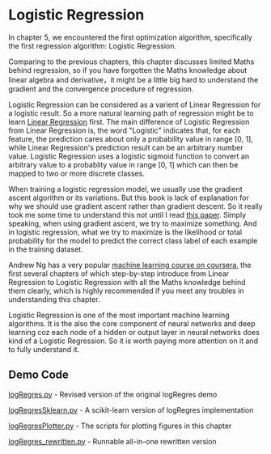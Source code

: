 # Logistic Regression

In chapter 5, we encountered the first optimization algorithm, specifically the first regression algorithm: Logistic Regression.

Comparing to the previous chapters, this chapter discusses limited Maths behind regression, so if you have forgotten the Maths knowledge about linear algebra and derivative，it might be a little big hard to understand the gradient and the convergence procedure of regression.

Logistic Regression can be considered as a varient of Linear Regression for a logistic result. So a more natural learning path of regression might be to learn [Linear Regression](../ch08/README.md) first. The main difference of Logistic Regression from Linear Regression is, the word "Logistic" indicates that, for each feature, the prediction cares about only a probability value in range [0, 1], while Linear Regression's prediction result can be an arbitrary number value. Logistic Regression uses a logistic sigmoid function to convert an arbitrary value to a probablity value in range [0, 1] which can then be mapped to two or more discrete classes.

When training a logistic regression model, we usually use the gradient ascent algorithm or its variations. But this book is lack of explanation for why we should use gradient ascent rather than gradient descent. So it really took me some time to understand this not until I read [this paper](http://cs.wellesley.edu/~sravana/ml/logisticregression.pdf). Simply speaking, when using gradient ascent, we try to maximize something. And in logistic regression, what we try to maximize is the likelihood or total probability for the model to predict the correct class label of each example in the training dataset.

Andrew Ng has a very popular [machine learning course on coursera](https://www.coursera.org/learn/machine-learning), the first several chapters of which step-by-step introduce from Linear Regression to Logistic Regression with all the Maths knowledge behind them clearly, which is highly recommended if you meet any troubles in understanding this chapter.

Logistic Regression is one of the most important machine learning algorithms. It is the also the core component of neural networks and deep learning coz each node of a hidden or output layer in neural networks does kind of a Logistic Regression. So it is worth paying more attention on it and to fully understand it.

## Demo Code

[logRegres.py](logRegres.py) - Revised version of the original logRegres demo

[logRegresSklearn.py](logRegresSklearn.py) - A scikit-learn version of logRegres implementation

[logRegresPlotter.py](logRegresPlotter.py) - The scripts for plotting figures in this chapter

[logRegres_rewritten.py](logRegres_rewritten.py) - Runnable all-in-one rewritten version
